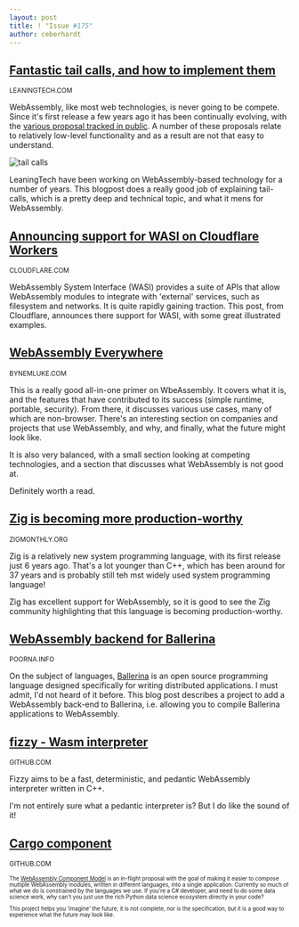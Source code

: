 ```yaml
---
layout: post
title: ! "Issue #175"
author: ceberhardt
---
```


## [Fantastic tail calls, and how to implement them](https://leaningtech.com/fantastic-tail-calls-and-how-to-implement-them/)

<small>LEANINGTECH.COM</small>

WebAssembly, like most web technologies, is never going to be compete. Since it's first release a few years ago it has been continually evolving, with the [various proposal tracked in public](https://github.com/WebAssembly/proposals). A number of these proposals relate to relatively low-level functionality and as a result are not that easy to understand.

![tail calls](https://wasmweekly.news/img/175.png)

LeaningTech have been working on WebAssembly-based technology for a number of years. This blogpost does a really good job of explaining tail-calls, which is a pretty deep and technical topic, and what it mens for WebAssembly.

## [Announcing support for WASI on Cloudflare Workers](https://blog.cloudflare.com/announcing-wasi-on-workers/)

<small>CLOUDFLARE.COM</small>

WebAssembly System Interface (WASI) provides a suite of APIs that allow WebAssembly modules to integrate with 'external' services, such as filesystem and networks. It is quite rapidly gaining traction. This post, from Cloudflare, announces there support for WASI, with some great illustrated examples.

## [WebAssembly Everywhere](https://byrnemluke.com/posts/webassembly)

<small>BYNEMLUKE.COM</small>

This is a really good all-in-one primer on WbeAssembly. It covers what it is, and the features that have contributed to its success (simple runtime, portable, security). From there, it discusses various use cases, many of which are non-browser. There's an interesting section on companies and projects that use WebAssembly, and why, and finally, what the future might look like.

It is also very balanced, with a small section looking at competing technologies, and a section that discusses what WebAssembly is not good at.

Definitely worth a read.

## [Zig is becoming more production-worthy](https://zigmonthly.org/letters/2022/may-june/)

<small>ZIGMONTHLY.ORG</small>

Zig is a relatively new system programming language, with its first release just 6 years ago. That's a lot younger than C++, which has been around for 37 years and is probably still teh mst widely used system programming language!

Zig has excellent support for WebAssembly, so it is good to see the Zig community highlighting that this language is becoming production-worthy.

## [WebAssembly backend for Ballerina](https://poorna.info/posts/wasm-backend/)

<small>POORNA.INFO</small>

On the subject of languages, [Ballerina](https://github.com/ballerina-platform/ballerina-lang) is an open source programming language designed specifically for writing distributed applications. I must admit, I'd not heard of it before. This blog post describes a project to add a WebAssembly back-end to Ballerina, i.e. allowing you to compile Ballerina applications to WebAssembly.

## [fizzy - Wasm interpreter](https://github.com/wasmx/fizzy)

<small>GITHUB.COM</small>

Fizzy aims to be a fast, deterministic, and pedantic WebAssembly interpreter written in C++.

I'm not entirely sure what a pedantic interpreter is? But I do like the sound of it!

## [Cargo component](https://github.com/bytecodealliance/cargo-component)

<small>GITHUB.COM<small>

The [WebAssembly Component Model](https://github.com/WebAssembly/component-model) is an in-flight proposal with the goal of making it easier to compose multiple WebAssembly modules, written in different languages, into a single application. Currently so much of what we do is constrained by the languages we use. If you're a C# developer, and need to do some data science work, why can't you just use the rich Python data science ecosystem directly in your code? 

This project helps you 'imagine' the future, it is not complete, nor is the specification, but it is a good way to experience what the future may look like.
